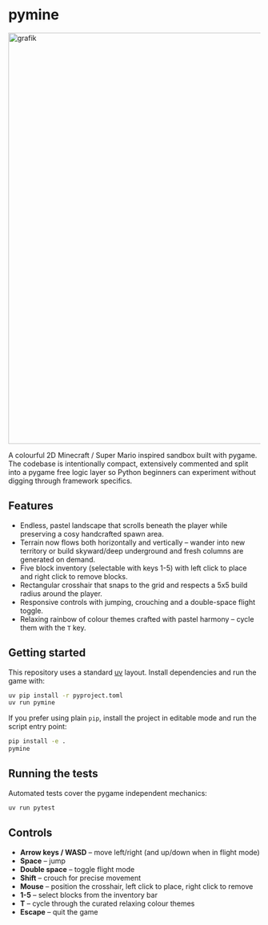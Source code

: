# pymine

<img width="1038" height="820" alt="grafik" src="https://github.com/user-attachments/assets/4530e242-a8ce-41e1-a9aa-e2aecf11583f" />

A colourful 2D Minecraft / Super Mario inspired sandbox built with
pygame.  The codebase is intentionally compact, extensively commented and
split into a pygame free logic layer so Python beginners can experiment
without digging through framework specifics.

## Features

* Endless, pastel landscape that scrolls beneath the player while preserving a cosy handcrafted spawn area.
* Terrain now flows both horizontally and vertically – wander into new territory or build skyward/deep underground and fresh columns are generated on demand.
* Five block inventory (selectable with keys 1-5) with left click to place and right click to remove blocks.
* Rectangular crosshair that snaps to the grid and respects a 5x5 build radius around the player.
* Responsive controls with jumping, crouching and a double-space flight toggle.
* Relaxing rainbow of colour themes crafted with pastel harmony – cycle them with the ``T`` key.

## Getting started

This repository uses a standard [uv](https://github.com/astral-sh/uv)
layout.  Install dependencies and run the game with:

```bash
uv pip install -r pyproject.toml
uv run pymine
```

If you prefer using plain `pip`, install the project in editable mode and
run the script entry point:

```bash
pip install -e .
pymine
```

## Running the tests

Automated tests cover the pygame independent mechanics:

```bash
uv run pytest
```

## Controls

* **Arrow keys / WASD** – move left/right (and up/down when in flight mode)
* **Space** – jump
* **Double space** – toggle flight mode
* **Shift** – crouch for precise movement
* **Mouse** – position the crosshair, left click to place, right click to remove
* **1-5** – select blocks from the inventory bar
* **T** – cycle through the curated relaxing colour themes
* **Escape** – quit the game
